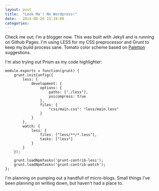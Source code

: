 ```yaml
---
layout: post
title:  "Look Ma'! No Wordpress!"
date:   2014-08-26 15:19:00
categories:
---
```


Check me out; I'm a blogger now. This was built with Jekyll and is running on Github Pages. I'm using LESS for my CSS preprocessor and Grunt to keep my build process sane. Tomato color scheme based on [Paletton](http://paletton.com/#uid=1070u0kn5w0dlMviJDfsvuaurnr) suggestions.

I'm also trying out Prism as my code highlighter:

<pre><code class="language-javascript">module.exports = function(grunt) {
    grunt.initConfig({
        less: {
            development: {
                options: {
                    paths: ["./less"],
                    yuicompress: true
                },
                files: {
                    "css/main.css": "less/main.less"
                }
            }
        },
        watch: {
            less: {
                files: ["less/**/*.less"],
                tasks: ["less"]
            }
        }
    });

    grunt.loadNpmTasks('grunt-contrib-less');
    grunt.loadNpmTasks('grunt-contrib-watch');
};
</code></pre>

I'm planning on pumping out a handfull of micro-blogs. Small things I've been planning on writing down, but haven't had a place to.
